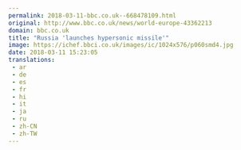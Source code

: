 ```yaml
---
permalink: 2018-03-11-bbc.co.uk--668478109.html
original: http://www.bbc.co.uk/news/world-europe-43362213
domain: bbc.co.uk
title: "Russia 'launches hypersonic missile'"
image: https://ichef.bbci.co.uk/images/ic/1024x576/p060smd4.jpg
date: 2018-03-11 15:23:05
translations: 
 - ar
 - de
 - es
 - fr
 - hi
 - it
 - ja
 - ru
 - zh-CN
 - zh-TW
---
```


